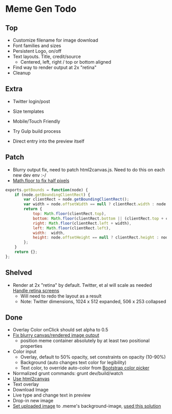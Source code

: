 # Meme Gen Todo

## Top

* Customize filename for image download
* Font families and sizes
* Persistent Logo, on/off
* Text layouts. Title, credit/source
  - Centered, left, right / top or bottom aligned
* Find way to render output at 2x "retina"
* Cleanup

## Extra

* Twitter login/post
* Size templates

* Mobile/Touch Friendly
* Try Gulp build process
* Direct entry into the preview itself

## Patch
* Blurry output fix, need to patch html2canvas.js. Need to do this on each new dev env :-/
* [Math.floor to fix half pixels](https://github.com/niklasvh/html2canvas/issues/576)

```javascript
exports.getBounds = function(node) {
    if (node.getBoundingClientRect) {
        var clientRect = node.getBoundingClientRect();
        var width = node.offsetWidth == null ? clientRect.width : node.offsetWidth;
        return {
            top: Math.floor(clientRect.top),
            bottom: Math.floor(clientRect.bottom || (clientRect.top + clientRect.height)),
            right: Math.floor(clientRect.left + width),
            left: Math.floor(clientRect.left),
            width:  width,
            height: node.offsetHeight == null ? clientRect.height : node.offsetHeight
        };
    }
    return {};
};
```

## Shelved

* Render at 2x "retina" by default. Twitter, et al will scale as needed [Handle retina screens][6]
  - Will need to redo the layout as a result
  - Note: Twitter dimensions, 1024 x 512 expanded, 506 x 253 collapsed

## Done

* Overlay Color onClick should set alpha to 0.5
* [Fix blurry canvas/rendered image output][3]
  * position meme container absolutely by at least two positional properties
* Color input
  * Overlay, default to 50% opacity, set constraints on opacity (10-90%)
  * Background (auto changes text color for legibility)
  * Text color, to override auto-color from [Bootstrap color picker][5]
* Normalized grunt commands: grunt dev/build/watch
* [Use html2canvas](http://www.javascriptoo.com/html2canvas)
* Text overlay
* Download Image
* Live type and change text in preview
* Drop-in new image
* [Set uploaded image][1] to .meme's background-image, [used this solution][2]


[1]: http://stackoverflow.com/questions/12368910/html-display-image-after-selecting-filename
[2]: http://stackoverflow.com/questions/16312930/how-to-preview-an-uploaded-image-as-the-background-image-of-a-div
[3]: https://github.com/niklasvh/html2canvas/issues/340
[4]: http://bgrins.github.io/TinyColor/
[5]: http://www.virtuosoft.eu/code/bootstrap-colorpickersliders/
[6]: https://github.com/niklasvh/html2canvas/issues/241